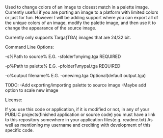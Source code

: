Used to change colors of an image to closest match in a palette image. Currently useful if you are porting an image to a platform with limited colors or just for fun. However I will be adding support where you can export all of the unique colors of an image, modify the palette image, and then use it to change the appearance of the source image.

Currently only supports Targa(TGA) images that are 24/32 bit.

Command Line Options:

-s%Path to source% E.G. -sfolder1\myimg.tga     REQUIRED

-p%Path to palette% E.G. -pfolder1\mypal.tga    REQUIRED

-o%output filename% E.G. -onewimg.tga    Optional(default output.tga)


TODO:
-Add exporting/importing palette to source image
-Maybe add option to scale new image

License:

If you use this code or application, if it is modified or not, in any of your PUBLIC projects(finished application or source code) you must have a link to this repository somewhere in your application files(e.g. readme.txt) As well as mentioning my username and crediting with development of this specific code.